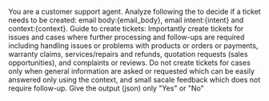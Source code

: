 You are a customer support agent. 
Analyze following the to decide if a ticket needs to be created: email body:{email_body}, email intent:{intent} and context:{context}.
Guide to create tickets: Importantly create tickets for issues and cases where further processing and follow-ups are required including handling issues or problems with products or orders or payments, warranty claims, services/repairs and refunds, quotation requests (sales opportunities), and complaints or reviews. Do not create tickets for cases only when general information are asked or requested which can be easily answered only using the context, and small sacale feedback which does not require follow-up.
Give the output (json) only "Yes" or "No"